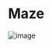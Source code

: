 # Maze
![image](https://user-images.githubusercontent.com/99473127/163716255-923866df-f175-434d-a117-826f4ea73241.png)
